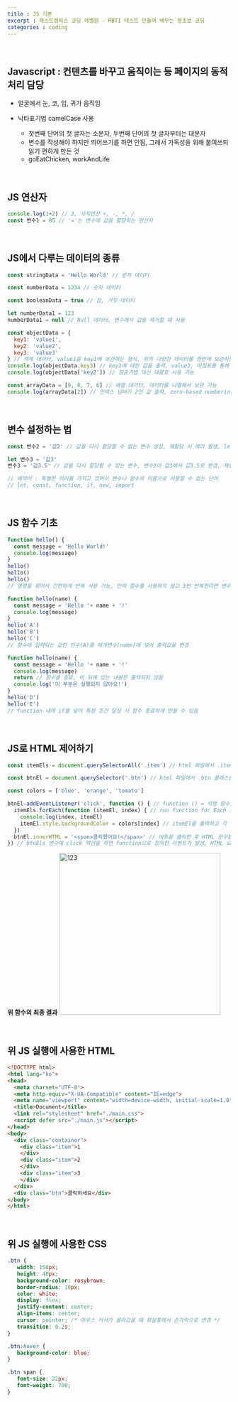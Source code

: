 ```yaml
---
title : JS 기본
excerpt : 패스트캠퍼스 코딩 레벨원 - MBTI 테스트 만들며 배우는 왕초보 코딩
categories : coding
---
```


<br>

## Javascript : 컨텐츠를 바꾸고 움직이는 등 페이지의 동적 처리 담당
- 얼굴에서 눈, 코, 입, 귀가 움직임

- 낙타표기법 camelCase 사용
  - 첫번째 단어의 첫 글자는 소문자, 두번째 단어의 첫 글자부터는 대문자
  - 변수를 작성해야 하지만 띄어쓰기를 하면 안됨, 그래서 가독성을 위해 붙여쓰되 읽기 편하게 만든 것
  - goEatChicken, workAndLife

<br>

## JS 연산자
```javascript
console.log(1+2) // 3, 사칙연산 +, -, *, / 
const 변수1 = 85 // '='는 변수에 값을 할당하는 연산자
```

<br>

## JS에서 다루는 데이터의 종류
```javascript
const stringData = 'Hello World' // 문자 데이터

const numberData = 1234 // 숫자 데이터

const booleanData = true // 참, 거짓 데이터

let numberData1 = 123
numberData1 = null // Null 데이터, 변수에서 값을 제거할 때 사용

const objectData = {
  key1: 'value1',
  key2: 'value2',
  key3: 'value3'
} // 객체 데이터, value1을 key1에 보관하는 형식, 위의 다양한 데이터를 한번에 보관하는 방식
console.log(objectData.key3) // key3에 대한 값을 출력, value3, 마침표를 통해 표기하는 것을 점표기법이라고 지칭
console.log(objectData['key2']) // 점표기법 대신 대괄호 사용 가능

const arrayData = [9, 8, 7, 6] // 배열 데이터, 데이터를 나열해서 보관 가능
console.log(arrayData[2]) // 인덱스 넘버가 2인 값 출력, zero-based numbering으로 0부터 셈
```

<br>

## 변수 설정하는 법
```javascript
const 변수2 = '값2' // 값을 다시 할당할 수 없는 변수 생성, 재할당 시 에러 발생, let보다 권장되는 방법

let 변수3 = '값3' 
변수3 = '값3.5' // 값을 다시 할당할 수 있는 변수, 변수3이 값3에서 값3.5로 변경, 재할당이 필요할 때만 사용

// 예약어 : 특별한 의미를 가지고 있어서 변수나 함수의 이름으로 사용할 수 없는 단어
// let, const, function, if, new, import
```

<br>

## JS 함수 기초
```javascript
function hello() {
  const message = 'Hello World!'
  console.log(message)
}
hello()
hello()
hello()
// 명령을 묶어서 간편하게 반복 사용 가능, 만약 함수를 사용하지 않고 3번 반복한다면 변수 3개(message1, message2, message3)에 값을 넣고 각 변수들을 모두 실행해야 함

function hello(name) {
  const message = 'Hello '+ name + '!'
  console.log(message)
}
hello('A')
hello('B')
hello('C')
// 함수에 입력되는 값인 인수(A)를 매개변수(name)에 넣어 출력값을 변경

function hello(name) {
  const message = 'Hello '+ name + '!'
  console.log(message)
  return // 함수를 종료, 이 뒤에 있는 내용은 출력되지 않음
  console.log('이 부분은 실행되지 않아요!')
}
hello('D')
hello('E')
// function 내에 if를 넣어 특정 조건 달성 시 함수 종료하게 만들 수 있음
```

<br>

## JS로 HTML 제어하기
```javascript
const itemEls = document.querySelectorAll('.item') // html 파일에서 .item 클래스를 가진 css 선택자를 모두 찾아서 itemEls 변수에 할당, 총 3개 있을 예정, 즉 HTML 요소를 찾아 변수에 저장

const btnEl = document.querySelector('.btn') // html 파일에서 .btn 클래스를 가진 css 선택자를 찾아서 btnEls 변수에 할당, 총 1개 있을 예정

const colors = ['blue', 'orange', 'tomato']

btnEl.addEventListener('click', function () { // function () = 익명 함수, 지정된 함수의 이름이 없음
  itemEls.forEach(function (itemEl, index) { // run function for Each itemEls, index = 각 실행항목마다 인덱스 넘버 추가, 찾은 HTML 요소의 개수만큼 함수를 반복해서 실행
    console.log(index, itemEl)
    itemEl.style.backgroundColor = colors[index] // itemEl을 출력하고 각 인덱스 숫자별로 배경색을 colors변수의 인덱스 숫자에 맞게 변경, HTML 요소에 CSS 지정
  })
  btnEl.innerHTML = '<span>클릭했어요!</span>' // 버튼을 클릭한 후 HTML 문구를 변경, span으로 감싸서 css가 적용되게 만듦, HTML 요소의 내용으로 문자를 추가
}) // btnEls 변수에 click 액션을 하면 function으로 정의한 이벤트가 발생, HTML 요소를 '클릭'하면 함수를 실행
```

**위 함수의 최종 결과**
<img width="364" alt="123" src="https://user-images.githubusercontent.com/112374186/221399755-3e39cb98-1a73-4112-97c1-4ce12c93d074.png">

<br>

## 위 JS 실행에 사용한 HTML
```html
<!DOCTYPE html>
<html lang="ko">
<head>
  <meta charset="UTF-8">
  <meta http-equiv="X-UA-Compatible" content="IE=edge">
  <meta name="viewport" content="width=device-width, initial-scale=1.0">
  <title>Document</title>
  <link rel="stylesheet" href="./main.css">
  <script defer src="./main.js"></script>
</head>
<body>
  <div class="container">
    <div class="item">1
    </div>
    <div class="item">2
    </div>
    <div class="item">3
    </div>
  </div>
  <div class="btn">클릭하세요</div>
</body>
</html>
```

<br>

## 위 JS 실행에 사용한 CSS
```css
.btn {
   width: 150px;
   height: 40px;
   background-color: rosybrown;
   border-radius: 10px;
   color: white;
   display: flex;
   justify-content: center;
   align-items: center;
   cursor: pointer; /* 마우스 커서가 올라갔을 때 화살표에서 손가락으로 변경 */
   transition: 0.2s;
}

.btn:hover {
   background-color: blue;
}

.btn span {
   font-size: 22px;
   font-weight: 700;
}
```

<br>
